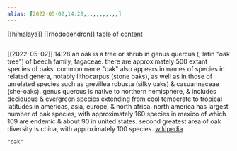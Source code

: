 ```yaml
---
alias: [2022-05-02,14:28,,,,,,,,,,,]
---
```

[[himalaya]] [[rhododendron]]
table of content
```toc
```

[[2022-05-02]] 14:28
an oak is a tree or shrub in genus quercus (; latin "oak tree") of beech family, fagaceae. there are approximately 500 extant species of oaks. common name "oak" also appears in names of species in related genera, notably lithocarpus (stone oaks), as well as in those of unrelated species such as grevillea robusta (silky oaks) & casuarinaceae (she-oaks). genus quercus is native to northern hemisphere, & includes deciduous & evergreen species extending from cool temperate to tropical latitudes in americas, asia, europe, & north africa. north america has largest number of oak species, with approximately 160 species in mexico of which 109 are endemic & about 90 in united states. second greatest area of oak diversity is china, with approximately 100 species.
[wikipedia](https://en.wikipedia.org/wiki/oak)
```query
"oak"
```